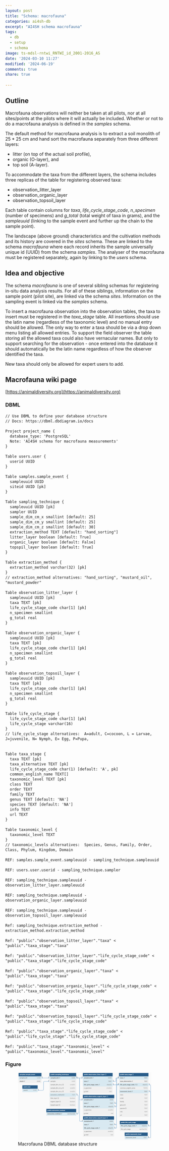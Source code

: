 ```yaml
---
layout: post
title: "Schema: macrofauna"
categories: ai4sh-db
excerpt: "AI4SH schema macrofauna"
tags:
  - db
  - setup
  - schema
image: ts-mdsl-rntwi_RNTWI_id_2001-2016_AS
date: '2024-03-10 11:27'
modified: '2024-06-19'
comments: true
share: true

---
```


## Outline

Macrofauna observations will neither be taken at all pilots, nor at all sites/points at the pilots where it will actually be included. Whether or not to do a macrofauna analysis is defined in the _samples_ schema.

The default method for macrofauna analysis is to extract a soil monolith of 25 * 25 cm and hand sort the macrofauna separately from three different layers:

- litter (on top of the actual soil profile),
- organic (O-layer), and
- top soil (A-layer).

To accommodate the taxa from the different layers, the schema includes three replicas of the table for registering observed taxa:

- observation_litter_layer
- observation_organic_layer
- observation_topsoil_layer

Each table contain columns for _taxa_, _life_cycle_stage_code_, _n_specimen_ (number of specimens) and _g_total_ (total weight of taxa in grams), and the _sampleuuid_ (linking to the sample event and further up the chain to the sample point).

The landscape (above ground) characteristics and the cultivation methods and its history are covered in the _sites_ schema. These are linked to the schema _macrofauna_ where each record inherits the sample universally unique id (UUID) from the schema _samples_. The analyser of the macrofauna must be registered separately, again by linking to the _users_ schema.

## Idea and objective

The schema _macrofauna_ is one of several sibling schemas for registering in-situ data analysis results. For all of these siblings, information on the sample point (pilot site), are linked via the schema _sites_. Information on the sampling event is linked via the _samples_ schema.

To insert a macrofauna observation into the observation tables, the taxa to insert must be registered in the _taxa_stage_ table. All insertions should use the latin name (regardless of the taxonomic level) and no manual entry should be allowed. The only way to enter a taxa should be via a drop down menu listing all allowed entries. To support the field observer the table storing all the allowed taxa could also have vernacular names. But only to support searching for the observation - once entered into the database it should automatically be the latin name regardless of how the observer identified the taxa.

New taxa should only be allowed for expert users to add.

## Macrofauna wiki page

[https://animaldiversity.org](https://animaldiversity.org)

### DBML

```
// Use DBML to define your database structure
// Docs: https://dbml.dbdiagram.io/docs

Project project_name {
  database_type: 'PostgreSQL'
  Note: 'AI4SH schema for macrofauna measurements'
}

Table users.user {
  userid UUID
}

Table samples.sample_event {
  sampleuuid UUID
  siteid UUID [pk]
}

Table sampling_technique {
  sampleuuid UUID [pk]
  sampler UUID
  sample_dim_cm_x smallint [default: 25]
  sample_dim_cm_y smallint [default: 25]
  sample_dim_cm_z smallint [default: 30]
  extraction_method TEXT [default: "hand_sorting"]
  litter_layer boolean [default: True]
  organic_layer boolean [default: False]
  topspil_layer boolean [default: True]
}

Table extraction_method {
  extraction_method varchar(32) [pk]
}
// extraction_method alternatives: "hand_sorting", "mustard_oil", "mustard_powder"

Table observation_litter_layer {
  sampleuuid UUID [pk]
  taxa TEXT [pk]
  life_cycle_stage_code char[1] [pk]
  n_specimen smallint
  g_total real  
}

Table observation_organic_layer {
  sampleuuid UUID [pk]
  taxa TEXT [pk]
  life_cycle_stage_code char[1] [pk]
  n_specimen smallint
  g_total real
}

Table observation_topsoil_layer {
  sampleuuid UUID [pk]
  taxa TEXT [pk]
  life_cycle_stage_code char[1] [pk]
  n_specimen smallint
  g_total real
}

Table life_cycle_stage {
  life_cycle_stage_code char[1] [pk]
  life_cycle_stage varchar(16)
}
// life_cycle_stage alternatives:  A=adult, C=cocoon, L = Larvae, J=juvenile, N= Nymph, E= Egg, P=Pupa,


Table taxa_stage {
  taxa TEXT [pk]
  taxa_alternative TEXT [pk]
  life_cycle_stage_code char(1) [default: 'A', pk]
  common_english_name TEXT[]
  taxonomic_level TEXT [pk]
  class TEXT
  order TEXT
  family TEXT
  genus TEXT [default: 'NA']
  species TEXT [default: 'NA']
  info TEXT
  url TEXT
}

Table taxonomic_level {
  taxonomic_level TEXT
}
// taxonomic_levels alternatives:  Species, Genus, Family, Order, Class, Phylum, Kingdom, Domain

REF: samples.sample_event.sampleuuid - sampling_technique.sampleuuid

REF: users.user.userid - sampling_technique.sampler

REF: sampling_technique.sampleuuid - observation_litter_layer.sampleuuid

REF: sampling_technique.sampleuuid - observation_organic_layer.sampleuuid

REF: sampling_technique.sampleuuid - observation_topsoil_layer.sampleuuid

Ref: sampling_technique.extraction_method - extraction_method.extraction_method

Ref: "public"."observation_litter_layer"."taxa" < "public"."taxa_stage"."taxa"

Ref: "public"."observation_litter_layer"."life_cycle_stage_code" < "public"."taxa_stage"."life_cycle_stage_code"

Ref: "public"."observation_organic_layer"."taxa" < "public"."taxa_stage"."taxa"

Ref: "public"."observation_organic_layer"."life_cycle_stage_code" < "public"."taxa_stage"."life_cycle_stage_code"

Ref: "public"."observation_topsoil_layer"."taxa" < "public"."taxa_stage"."taxa"

Ref: "public"."observation_topsoil_layer"."life_cycle_stage_code" < "public"."taxa_stage"."life_cycle_stage_code"

Ref: "public"."taxa_stage"."life_cycle_stage_code" < "public"."life_cycle_stage"."life_cycle_stage_code"

Ref: "public"."taxa_stage"."taxonomic_level" < "public"."taxonomic_level"."taxonomic_level"

```

### Figure

<figure>
<a href="../../images/DBML_schema-macrofauna.png">
<img src="../../images/DBML_schema-macrofauna.png"></a>
<figcaption>Macrofauna DBML database structure</figcaption>
</figure>
